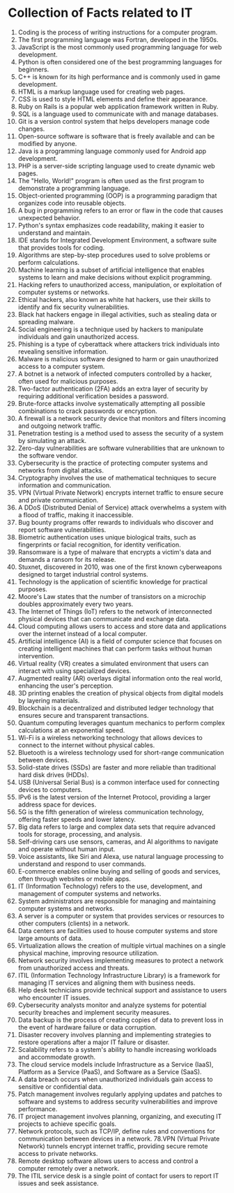 # Collection of Facts related to IT
1. Coding is the process of writing instructions for a computer program.
2. The first programming language was Fortran, developed in the 1950s.
3. JavaScript is the most commonly used programming language for web development.
4. Python is often considered one of the best programming languages for beginners.
5. C++ is known for its high performance and is commonly used in game development.
6. HTML is a markup language used for creating web pages.
7. CSS is used to style HTML elements and define their appearance.
8. Ruby on Rails is a popular web application framework written in Ruby.
9. SQL is a language used to communicate with and manage databases.
10. Git is a version control system that helps developers manage code changes.
11. Open-source software is software that is freely available and can be modified by anyone.
12. Java is a programming language commonly used for Android app development.
13. PHP is a server-side scripting language used to create dynamic web pages.
14. The "Hello, World!" program is often used as the first program to demonstrate a programming language.
15. Object-oriented programming (OOP) is a programming paradigm that organizes code into reusable objects.
16. A bug in programming refers to an error or flaw in the code that causes unexpected behavior.
17. Python's syntax emphasizes code readability, making it easier to understand and maintain.
18. IDE stands for Integrated Development Environment, a software suite that provides tools for coding.
19. Algorithms are step-by-step procedures used to solve problems or perform calculations.
20. Machine learning is a subset of artificial intelligence that enables systems to learn and make decisions without explicit programming.
21. Hacking refers to unauthorized access, manipulation, or exploitation of computer systems or networks.
22. Ethical hackers, also known as white hat hackers, use their skills to identify and fix security vulnerabilities.
23. Black hat hackers engage in illegal activities, such as stealing data or spreading malware.
24. Social engineering is a technique used by hackers to manipulate individuals and gain unauthorized access.
25. Phishing is a type of cyberattack where attackers trick individuals into revealing sensitive information.
26. Malware is malicious software designed to harm or gain unauthorized access to a computer system.
27. A botnet is a network of infected computers controlled by a hacker, often used for malicious purposes.
28. Two-factor authentication (2FA) adds an extra layer of security by requiring additional verification besides a password.
29. Brute-force attacks involve systematically attempting all possible combinations to crack passwords or encryption.
30. A firewall is a network security device that monitors and filters incoming and outgoing network traffic.
31. Penetration testing is a method used to assess the security of a system by simulating an attack.
32. Zero-day vulnerabilities are software vulnerabilities that are unknown to the software vendor.
33. Cybersecurity is the practice of protecting computer systems and networks from digital attacks.
34. Cryptography involves the use of mathematical techniques to secure information and communication.
35. VPN (Virtual Private Network) encrypts internet traffic to ensure secure and private communication.
36. A DDoS (Distributed Denial of Service) attack overwhelms a system with a flood of traffic, making it inaccessible.
37. Bug bounty programs offer rewards to individuals who discover and report software vulnerabilities.
38. Biometric authentication uses unique biological traits, such as fingerprints or facial recognition, for identity verification.
39. Ransomware is a type of malware that encrypts a victim's data and demands a ransom for its release.
40. Stuxnet, discovered in 2010, was one of the first known cyberweapons designed to target industrial control systems.
41. Technology is the application of scientific knowledge for practical purposes.
42. Moore's Law states that the number of transistors on a microchip doubles approximately every two years.
43. The Internet of Things (IoT) refers to the network of interconnected physical devices that can communicate and exchange data.
44. Cloud computing allows users to access and store data and applications over the internet instead of a local computer.
45. Artificial intelligence (AI) is a field of computer science that focuses on creating intelligent machines that can perform tasks without human intervention.
46. Virtual reality (VR) creates a simulated environment that users can interact with using specialized devices.
47. Augmented reality (AR) overlays digital information onto the real world, enhancing the user's perception.
48. 3D printing enables the creation of physical objects from digital models by layering materials.
49. Blockchain is a decentralized and distributed ledger technology that ensures secure and transparent transactions.
50. Quantum computing leverages quantum mechanics to perform complex calculations at an exponential speed.
51. Wi-Fi is a wireless networking technology that allows devices to connect to the internet without physical cables.
52. Bluetooth is a wireless technology used for short-range communication between devices.
53. Solid-state drives (SSDs) are faster and more reliable than traditional hard disk drives (HDDs).
54. USB (Universal Serial Bus) is a common interface used for connecting devices to computers.
55. IPv6 is the latest version of the Internet Protocol, providing a larger address space for devices.
56. 5G is the fifth generation of wireless communication technology, offering faster speeds and lower latency.
57. Big data refers to large and complex data sets that require advanced tools for storage, processing, and analysis.
58. Self-driving cars use sensors, cameras, and AI algorithms to navigate and operate without human input.
59. Voice assistants, like Siri and Alexa, use natural language processing to understand and respond to user commands.
60. E-commerce enables online buying and selling of goods and services, often through websites or mobile apps.
61. IT (Information Technology) refers to the use, development, and management of computer systems and networks.
62. System administrators are responsible for managing and maintaining computer systems and networks.
63. A server is a computer or system that provides services or resources to other computers (clients) in a network.
64. Data centers are facilities used to house computer systems and store large amounts of data.
65. Virtualization allows the creation of multiple virtual machines on a single physical machine, improving resource utilization.
66. Network security involves implementing measures to protect a network from unauthorized access and threats.
67. ITIL (Information Technology Infrastructure Library) is a framework for managing IT services and aligning them with business needs.
68. Help desk technicians provide technical support and assistance to users who encounter IT issues.
69. Cybersecurity analysts monitor and analyze systems for potential security breaches and implement security measures.
70. Data backup is the process of creating copies of data to prevent loss in the event of hardware failure or data corruption.
71. Disaster recovery involves planning and implementing strategies to restore operations after a major IT failure or disaster.
72. Scalability refers to a system's ability to handle increasing workloads and accommodate growth.
73. The cloud service models include Infrastructure as a Service (IaaS), Platform as a Service (PaaS), and Software as a Service (SaaS).
74. A data breach occurs when unauthorized individuals gain access to sensitive or confidential data.
75. Patch management involves regularly applying updates and patches to software and systems to address security vulnerabilities and improve performance.
76. IT project management involves planning, organizing, and executing IT projects to achieve specific goals.
77. Network protocols, such as TCP/IP, define rules and conventions for communication between devices in a network.
78.VPN (Virtual Private Network) tunnels encrypt internet traffic, providing secure remote access to private networks.
79. Remote desktop software allows users to access and control a computer remotely over a network.
80. The ITIL service desk is a single point of contact for users to report IT issues and seek assistance.
